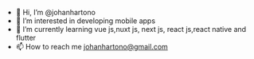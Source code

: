 - 👋 Hi, I’m @johanhartono
- 👀 I’m interested in developing mobile apps
- 🌱 I’m currently learning vue js,nuxt js, next js, react js,react native and flutter
- 📫 How to reach me johanhartono@gmail.com

<!---
johanhartono/johanhartono is a ✨ special ✨ repository because its `README.md` (this file) appears on your GitHub profile.
You can click the Preview link to take a look at your changes.
--->

